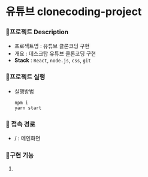 # 유튜브 clonecoding-project
### 📌프로젝트 Description
- 프로젝트명 : 유튜브 클론코딩 구현
- 개요 : 데스크탑 유튜브 클론코딩 구현
- **Stack** : `React`, `node.js`, `css`, `git`
   
### 📌프로젝트 실행
- 실행방법
    ```
    npm i
    yarn start
    ```
   
### 📌 접속 경로
- / : 메인화면
   
### 📌구현 기능
1. 